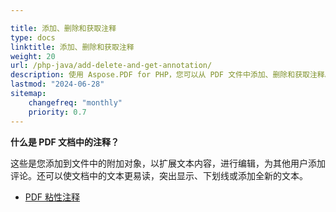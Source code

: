 ```yaml
---

title: 添加、删除和获取注释  
type: docs  
linktitle: 添加、删除和获取注释  
weight: 20  
url: /php-java/add-delete-and-get-annotation/  
description: 使用 Aspose.PDF for PHP，您可以从 PDF 文件中添加、删除和获取注释。查看所有注释列表以解决您的任务。  
lastmod: "2024-06-28"  
sitemap:
    changefreq: "monthly"
    priority: 0.7
---
```


**什么是 PDF 文档中的注释？**

这些是您添加到文件中的附加对象，以扩展文本内容，进行编辑，为其他用户添加评论。还可以使文档中的文本更易读，突出显示、下划线或添加全新的文本。

- [PDF 粘性注释](/pdf/php-java/sticky-annotations/)